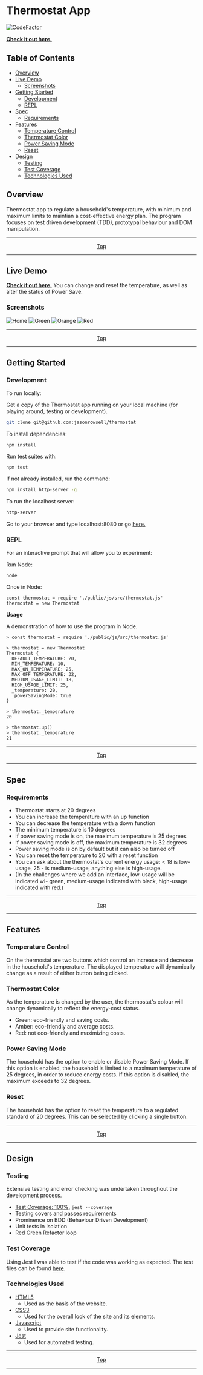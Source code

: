 # Thermostat App

[![CodeFactor](https://www.codefactor.io/repository/github/jasonrowsell/thermostat/badge/main)](https://www.codefactor.io/repository/github/jasonrowsell/thermostat/overview/main)

**[Check it out here.](https://jasonrowsell-thermostat.herokuapp.com/)**

<!-- Table of Contents -->

## Table of Contents

- [Overview](#overview)
- [Live Demo](#live-demo)
  - [Screenshots](#screenshots)
- [Getting Started](#getting-started)
  - [Development](#development)
  - [REPL](#repl)
- [Spec](#spec)
  - [Requirements](#requirements)
- [Features](#features)
  - [Temperature Control](#temperature-control)
  - [Thermostat Color](#thermostat-color)
  - [Power Saving Mode](#power-saving-mode)
  - [Reset](#reset)
- [Design](#design)
  - [Testing](#testing)
  - [Test Coverage](#test-coverage)
  - [Technologies Used](#technologies-used)

<!-- Overview -->

## Overview

Thermostat app to regulate a household's temperature, with minimum and maximum limits to maintian a cost-effective energy plan. The program focuses on test driven development (TDD), prototypal behaviour and DOM manipulation.

<div align="center">

---

[Top](#table-of-contents)

---

</div>

<!-- Live Demo -->

## Live Demo

**[Check it out here.](https://jasonrowsell-thermostat.herokuapp.com/)** You can change and reset the temperature, as well as alter the status of Power Save.

### Screenshots

![Home](./public/images/home.gif)
![Green](./public/images/green.png)
![Orange](./public/images/orange.png)
![Red](./public/images/red.png)

<div align="center">

---

[Top](#table-of-contents)

---

</div>

<!-- Getting Started -->

## Getting Started

### Development

To run locally:

Get a copy of the Thermostat app running on your local machine (for playing around, testing or development).

```sh
git clone git@github.com:jasonrowsell/thermostat
```

To install dependencies:

```shell
npm install
```

Run test suites with:

```shell
npm test
```

If not already installed, run the command:

```sh
npm install http-server -g
```

To run the localhost server:

```sh
http-server
```

Go to your browser and type localhost:8080 or go [here.](http://127.0.0.1:8080)

### REPL

For an interactive prompt that will allow you to experiment:

Run Node:

```shell
node
```

Once in Node:

```node
const thermostat = require './public/js/src/thermostat.js'
thermostat = new Thermostat
```

<strong>Usage</strong>

A demonstration of how to use the program in Node.

```node
> const thermostat = require './public/js/src/thermostat.js'

> thermostat = new Thermostat
Thermostat {
  DEFAULT_TEMPERATURE: 20,
  MIN_TEMPERATURE: 10,
  MAX_ON_TEMPERATURE: 25,
  MAX_OFF_TEMPERATURE: 32,
  MEDIUM_USAGE_LIMIT: 18,
  HIGH_USAGE_LIMIT: 25,
  _temperature: 20,
  _powerSavingMode: true
}

> thermostat._temperature
20

> thermostat.up()
> thermostat._temperature
21
```

<div align="center">

---

[Top](#table-of-contents)

---

</div>

<!-- Spec -->

## Spec

### Requirements

- Thermostat starts at 20 degrees
- You can increase the temperature with an up function
- You can decrease the temperature with a down function
- The minimum temperature is 10 degrees
- If power saving mode is on, the maximum temperature is 25 degrees
- If power saving mode is off, the maximum temperature is 32 degrees
- Power saving mode is on by default but it can also be turned off
- You can reset the temperature to 20 with a reset function
- You can ask about the thermostat's current energy usage: < 18 is low-usage, 25 - is medium-usage, anything else is high-usage.
- (In the challenges where we add an interface, low-usage will be indicated wi- green, medium-usage indicated with black, high-usage indicated with red.)

<div align="center">

---

[Top](#table-of-contents)

---

</div>

<!-- Features -->

## Features

### Temperature Control

On the thermostat are two buttons which control an increase and decrease in the household's temperature. The displayed temperature will dynamically change as a result of either button being clicked.

### Thermostat Color

As the temperature is changed by the user, the thermostat's colour will change dynamically to reflect the energy-cost status.

- Green: eco-friendly and saving costs.
- Amber: eco-friendly and average costs.
- Red: not eco-friendly and maximizing costs.

### Power Saving Mode

The household has the option to enable or disable Power Saving Mode. If this option is enabled, the household is limited to a maximum temperature of 25 degrees, in order to reduce energy costs. If this option is disabled, the maximum exceeds to 32 degrees.

### Reset

The household has the option to reset the temperature to a regulated standard of 20 degrees. This can be selected by clicking a single button.

<div align="center">

---

[Top](#table-of-contents)

---

</div>

<!-- Design -->

## Design

### Testing

Extensive testing and error checking was undertaken throughout the development process.

- [Test Coverage: 100%](#test-coverage), `jest --coverage`
- Testing covers and passes requirements
- Prominence on BDD (Behaviour Driven Development)
- Unit tests in isolation
- Red Green Refactor loop

### Test Coverage

Using Jest I was able to test if the code was working as expected. The test files can be found [here](public/js/__tests__).

### Technologies Used

- [HTML5](https://developer.mozilla.org/en-US/docs/Web/Guide/HTML/HTML5)
  - Used as the basis of the website.
- [CSS3](https://developer.mozilla.org/en-US/docs/Archive/CSS3)
  - Used for the overall look of the site and its elements.
- [Javascript](https://developer.mozilla.org/en-US/docs/Web/JavaScript)
  - Used to provide site functionality.
- [Jest](https://jestjs.io/)
  - Used for automated testing.

<div align="center">

---

[Top](#table-of-contents)

---

</div>

